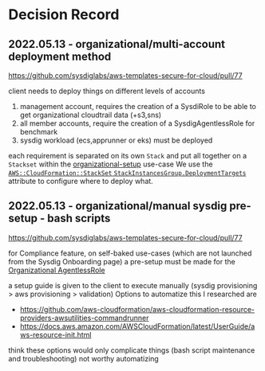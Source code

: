 # Decision Record

## 2022.05.13 - organizational/multi-account deployment method

https://github.com/sysdiglabs/aws-templates-secure-for-cloud/pull/77

client needs to deploy things on different levels of accounts
1. management account, requires the creation of a SysdiRole to be able to get organizational cloudtrail data (+s3,sns)
2. all member accounts, require the creation of a SysdigAgentlessRole for benchmark
3. sysdig workload (ecs,apprunner or eks) must be deployed

each requirement is separated on its own `Stack` and put all together on a `Stackset` within the [organizational-setup](./organizational-setup) use-case
We use the [`AWS::CloudFormation::StackSet` `StackInstancesGroup.DeploymentTargets`](https://docs.aws.amazon.com/AWSCloudFormation/latest/UserGuide/aws-properties-cloudformation-stackset-stackinstances.html#cfn-cloudformation-stackset-stackinstances-deploymenttargets)
attribute to configure where to deploy what.


## 2022.05.13 - organizational/manual sysdig pre-setup - bash scripts

https://github.com/sysdiglabs/aws-templates-secure-for-cloud/pull/77

for Compliance feature, on self-baked use-cases (which are not launched from the Sysdig Onboarding page)
a pre-setup must be made for the [Organizational AgentlessRole](./organizational_agentless_role)

a setup guide is given to the client to execute manually (sysdig provisioning > aws provisioning > validation)
Options to automatize this I researched are
- https://github.com/aws-cloudformation/aws-cloudformation-resource-providers-awsutilities-commandrunner
- https://docs.aws.amazon.com/AWSCloudFormation/latest/UserGuide/aws-resource-init.html

think these options would only complicate things (bash script maintenance and troubleshooting)
not worthy automatizing


